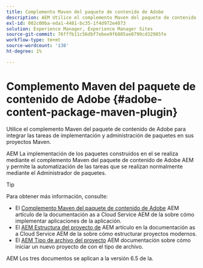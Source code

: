 ```yaml
---
title: Complemento Maven del paquete de contenido de Adobe
description: AEM Utilice el complemento Maven del paquete de contenido para implementar aplicaciones de
exl-id: 002c00ba-eda1-4481-bc35-1f4d972e4073
solution: Experience Manager, Experience Manager Sites
source-git-commit: 76fffb11c56dbf7ebee9f6805ae0799cd32985fe
workflow-type: tm+mt
source-wordcount: '138'
ht-degree: 1%

---
```


# Complemento Maven del paquete de contenido de Adobe {#adobe-content-package-maven-plugin}

Utilice el complemento Maven del paquete de contenido de Adobe para integrar las tareas de implementación y administración de paquetes en sus proyectos Maven.

AEM La implementación de los paquetes construidos en el se realiza mediante el complemento Maven del paquete de contenido de Adobe AEM y permite la automatización de las tareas que se realizan normalmente mediante el Administrador de paquetes.

>[!TIP]
>
>Para obtener más información, consulte:
>
>* El [Complemento Maven del paquete de contenido de Adobe](https://experienceleague.adobe.com/docs/experience-manager-cloud-service/implementing/developer-tools/maven-plugin.html#developer-tools) AEM artículo de la documentación as a Cloud Service AEM de la sobre cómo implementar aplicaciones de la aplicación.
>* El [AEM Estructura del proyecto de](https://experienceleague.adobe.com/docs/experience-manager-cloud-service/implementing/developing/aem-project-content-package-structure.html?lang=es) AEM artículo en la documentación as a Cloud Service AEM de la sobre cómo estructurar proyectos modernos.
>* El [AEM Tipo de archivo del proyecto](https://experienceleague.adobe.com/docs/experience-manager-core-components/using/developing/archetype/overview.html?lang=es) AEM documentación sobre cómo iniciar un nuevo proyecto de con el tipo de archivo.
>
>AEM Los tres documentos se aplican a la versión 6.5 de la.
